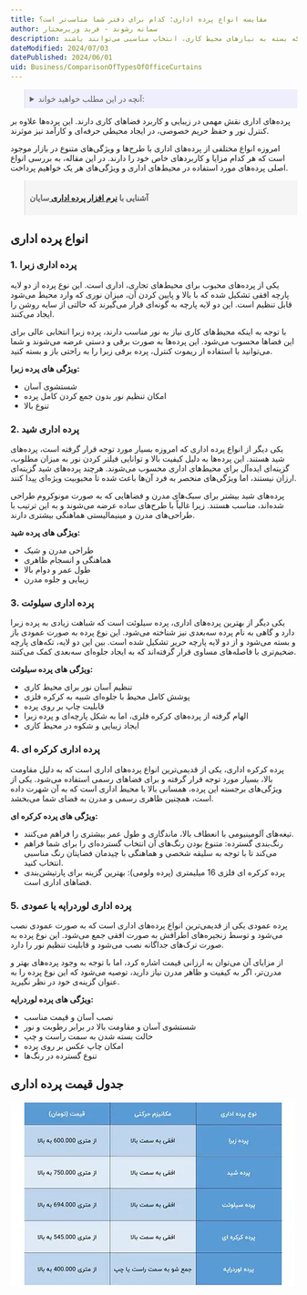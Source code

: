 ```yaml
---
title: مقایسه انواع پرده اداری؛ کدام برای دفتر شما مناسب‌تر است؟
author: سمانه رشوند - فربد وزیرمختار
description: بررسی انواع پرده‌های اداری از جمله پرده زبرا، شید، سیلوئت، کرکره‌ای و لوردراپه. هر یک از این پرده‌ها دارای ویژگی‌های خاصی هستند که بسته به نیازهای محیط کاری، انتخاب مناسبی می‌توانند باشند
dateModified: 2024/07/03
datePublished: 2024/06/01
uid: Business/ComparisonOfTypesOfOfficeCurtains
---
```

<blockquote style="background-color:#eeeefc; padding:0.5rem">
<details>
  <summary>آنچه در این مطلب خواهید خواند:</summary>
  <ul>
  <li>انواع پرده های اداری</li>
  <ul>
  <li>پرده اداری زبرا</li>
  <li>پرده اداری شید</li>
  <li>پرده اداری سیلوئت</li>
  <li>پرده اداری کرکره ای</li>
  <li>پرده اداری لوردراپه یا عمودی</li>
  </ul>
  <li>جدول قیمت پرده اداری</li>
  </ul>
</details>
</blockquote>


پرده‌های اداری نقش مهمی در زیبایی و کاربرد فضاهای کاری دارند. این پرده‌ها علاوه بر کنترل نور و حفظ حریم خصوصی، در ایجاد محیطی حرفه‌ای و کارآمد نیز موثرند. 

امروزه انواع مختلفی از پرده‌های اداری با طرح‌ها و ویژگی‌های متنوع در بازار موجود است که هر کدام مزایا و کاربردهای خاص خود را دارند. در این مقاله، به بررسی انواع اصلی پرده‌های مورد استفاده در محیط‌های اداری و ویژگی‌های هر یک خواهیم پرداخت.

<blockquote style="background-color:#f5f5f5; padding:0.5rem">

<p><strong>آشنایی با <a href="https://www.hooshkar.com/Software/OfficeCurtains" target="_blank">نرم افزار پرده اداری </a>سایان</p></strong></blockquote>

## انواع پرده اداری

### 1.	پرده اداری زبرا 

یکی از پرده‌های محبوب برای محیط‌های تجاری، اداری است. این نوع پرده از دو لایه پارچه افقی تشکیل شده که با بالا و پایین کردن آن، میزان نوری که وارد محیط می‌شود قابل تنظیم است. این دو لایه پارچه به گونه‌ای قرار می‌گیرند که حالتی از سایه روشن را ایجاد می‌کنند.

با توجه به اینکه محیط‌های کاری نیاز به نور مناسب دارند، پرده زبرا انتخابی عالی برای این فضاها محسوب می‌شود. این پرده‌ها به صورت برقی و دستی عرضه می‌شوند و شما می‌توانید با استفاده از ریموت کنترل، پرده برقی زبرا را به راحتی باز و بسته کنید.

**ویژگی های پرده زبرا:**

-	شستشوی آسان
-	امکان تنظیم نور بدون جمع کردن کامل پرده
-	تنوع بالا

### 2.	 پرده اداری شید

یکی دیگر از انواع پرده اداری که امروزه بسیار مورد توجه قرار گرفته است، پرده‌های شید هستند. این پرده‌ها به دلیل کیفیت بالا و توانایی فیلتر کردن نور به میزان مطلوب، گزینه‌ای ایده‌آل برای محیط‌های اداری محسوب می‌شوند. هرچند پرده‌های شید گزینه‌ای ارزان نیستند، اما ویژگی‌های منحصر به فرد آن‌ها باعث شده تا محبوبیت ویژه‌ای پیدا کنند.

پرده‌های شید بیشتر برای سبک‌های مدرن و فضاهایی که به صورت مونوکروم طراحی شده‌اند، مناسب هستند. زیرا غالباً با طرح‌های ساده عرضه می‌شوند و به این ترتیب با طراحی‌های مدرن و مینیمالیستی هماهنگی بیشتری دارند.

**ویژگی های پرده شید:**

-	طراحی مدرن و شیک
-	هماهنگی و انسجام ظاهری
-	طول عمر و دوام بالا
-	زیبایی و جلوه مدرن

### 3.	پرده اداری سیلوئت

یکی دیگر از بهترین پرده‌های اداری، پرده سیلوئت است که شباهت زیادی به پرده زبرا دارد و گاهی به نام پرده سه‌بعدی نیز شناخته می‌شود. این نوع پرده به صورت عمودی باز و بسته می‌شود و از دو لایه پارچه حریر تشکیل شده است. بین این دو لایه، تکه‌های پارچه ضخیم‌تری با فاصله‌های مساوی قرار گرفته‌اند که به ایجاد جلوه‌ای سه‌بعدی کمک می‌کنند.

**ویژگی های پرده سیلوئت:**

-	تنظیم آسان نور برای محیط کاری
-	پوشش کامل محیط با جلوه‌ای شبیه به کرکره فلزی
-	قابلیت چاپ بر روی پرده
-	الهام گرفته از پرده‌های کرکره فلزی، اما به شکل پارچه‌ای و پرده زبرا
-	ایجاد زیبایی و شکوه در محیط کاری

### 4.	پرده اداری کرکره ای

پرده کرکره اداری، یکی از قدیمی‌ترین انواع پرده‌های اداری است که به دلیل مقاومت بالا، بسیار مورد توجه قرار گرفته و برای فضاهای رسمی استفاده می‌شود. یکی از ویژگی‌های برجسته این پرده، همسانی بالا با محیط اداری است که به آن شهرت داده است، همچنین ظاهری رسمی و مدرن به فضای شما می‌بخشد.

**ویژگی های پرده کرکره ای:**

-	تیغه‌های آلومینیومی با انعطاف بالا، ماندگاری و طول عمر بیشتری را فراهم می‌کنند.
-	رنگ‌بندی گسترده: متنوع بودن رنگ‌های آن انتخاب گسترده‌ای را برای شما فراهم می‌کند تا با توجه به سلیقه شخصی و هماهنگی با چیدمان فضایتان رنگ مناسبی انتخاب کنید.
-	پرده کرکره ای فلزی 16 میلیمتری (پرده ولومی): بهترین گزینه برای پارتیشن‌بندی فضاهای اداری است.

### 5.	پرده اداری لوردراپه یا عمودی

پرده عمودی یکی از قدیمی‌ترین انواع پرده‌های اداری است که به صورت عمودی نصب می‌شود و توسط زنجیره‌های اطرافش به صورت افقی جمع می‌شود. این نوع پرده به صورت ترک‌های جداگانه نصب می‌شود و قابلیت تنظیم نور را دارد. 

از مزایای آن می‌توان به ارزانی قیمت اشاره کرد، اما با توجه به وجود پرده‌های بهتر و مدرن‌تر، اگر به کیفیت و ظاهر مدرن نیاز دارید، توصیه می‌شود که این نوع پرده را به عنوان گزینه‌ی خود در نظر نگیرید.

**ویژگی های پرده لوردراپه:**

-	نصب آسان و قیمت مناسب
-	شستشوی آسان و مقاومت بالا در برابر رطوبت و نور
-	حالت بسته شدن به سمت راست و چپ
-	امکان چاپ عکس بر روی پرده
-	تنوع گسترده در رنگ‌ها

## جدول قیمت پرده اداری

![لیست قیمت برخی از پرده های اداری](./Images/ThePriceOfOfficeCurtains.webp)
